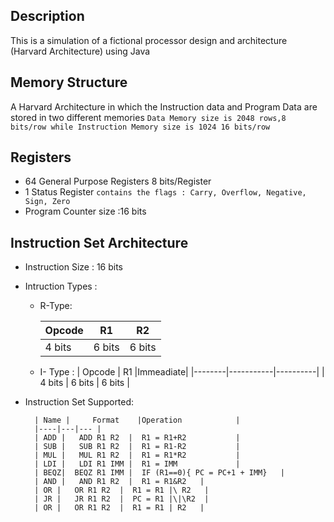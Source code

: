 ## Description 

This is a simulation of a fictional processor design and architecture (Harvard Architecture) using Java

## Memory Structure 

A Harvard Architecture in which the Instruction data and Program Data are stored in two different memories `Data Memory size is 2048 rows,8 bits/row while Instruction Memory size is 1024 16 bits/row `

## Registers 
 * 64 General Purpose Registers 8 bits/Register
 * 1 Status Register `contains the flags : Carry, Overflow, Negative, Sign, Zero`
 * Program Counter size :16 bits

## Instruction Set Architecture
 * Instruction Size : 16 bits 
 * Intruction Types : 
     * R-Type:

         | Opcode |     R1    |    R2    | 
         |--------|-----------|----------|
         | 4 bits |   6 bits  |  6 bits  |

     * I- Type :
         | Opcode |     R1    |Immeadiate| 
         |--------|-----------|----------|
         | 4 bits |   6 bits  |  6 bits  |

 * Instruction Set Supported:

         | Name |     Format    |Operation            | 
         |----|---|--- |
         | ADD |   ADD R1 R2  |  R1 = R1+R2           |
         | SUB |   SUB R1 R2  |  R1 = R1-R2           |
         | MUL |   MUL R1 R2  |  R1 = R1*R2           |
         | LDI |   LDI R1 IMM |  R1 = IMM             |
         | BEQZ|  BEQZ R1 IMM |  IF (R1==0){ PC = PC+1 + IMM}   |
         | AND |   AND R1 R2  |  R1 = R1&R2   |
         | OR |   OR R1 R2  |  R1 = R1 |\ R2   |
         | JR |   JR R1 R2  |  PC = R1 |\|\R2  |
         | OR |   OR R1 R2  |  R1 = R1 | R2   |
         
